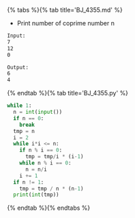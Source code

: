 {% tabs %}{% tab title='BJ_4355.md' %}

* Print number of coprime number n

```txt
Input:
7
12
0

Output:
6
4
```

{% endtab %}{% tab title='BJ_4355.py' %}

```py
while 1:
  n = int(input())
  if n == 0:
    break
  tmp = n
  i = 2
  while i*i <= n:
    if n % i == 0:
      tmp = tmp/i * (i-1)
    while n % i == 0:
      n = n/i
    i += 1
  if n != 1:
    tmp = tmp / n * (n-1)
  print(int(tmp))
```

{% endtab %}{% endtabs %}
